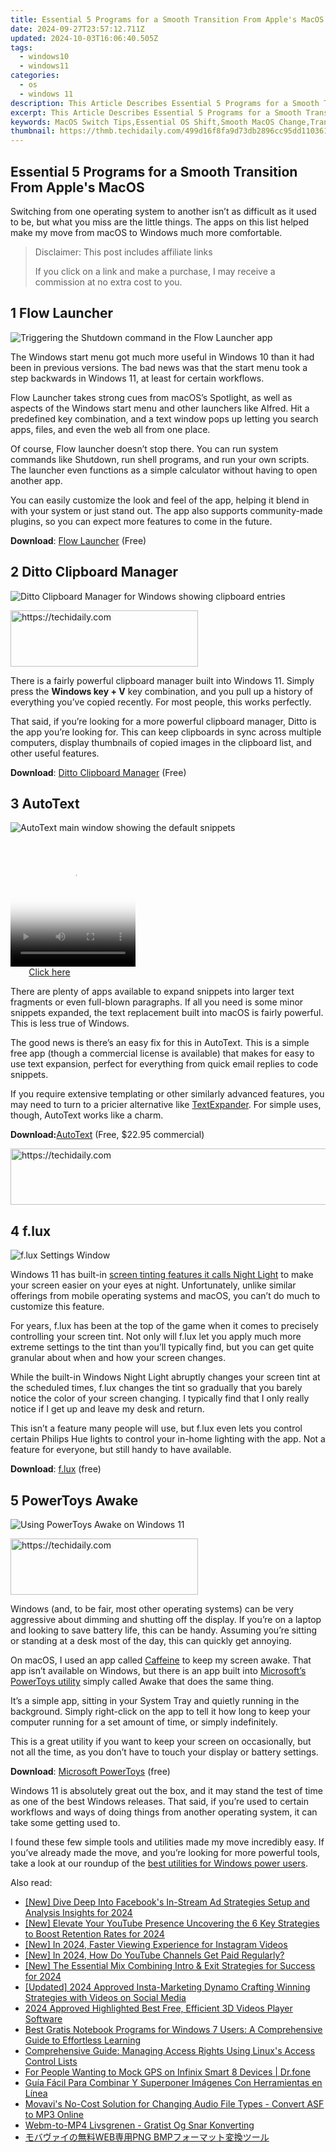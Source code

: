 ```yaml
---
title: Essential 5 Programs for a Smooth Transition From Apple's MacOS
date: 2024-09-27T23:57:12.711Z
updated: 2024-10-03T16:06:40.505Z
tags:
  - windows10
  - windows11
categories:
  - os
  - windows 11
description: This Article Describes Essential 5 Programs for a Smooth Transition From Apple's MacOS
excerpt: This Article Describes Essential 5 Programs for a Smooth Transition From Apple's MacOS
keywords: MacOS Switch Tips,Essential OS Shift,Smooth MacOS Change,Transitioning to Windows,Upgrade From MacOS,Apple OS Evolution,MacOS Succession Guide
thumbnail: https://thmb.techidaily.com/499d16f8fa9d73db2896cc95dd1103614d6afb1a8c7743ea30004b41e37daeda.jpg
---
```


## Essential 5 Programs for a Smooth Transition From Apple's MacOS

 Switching from one operating system to another isn’t as difficult as it used to be, but what you miss are the little things. The apps on this list helped make my move from macOS to Windows much more comfortable.

>  Disclaimer: This post includes affiliate links
>
>  If you click on a link and make a purchase, I may receive a commission at no extra cost to you.
>

## 1  Flow Launcher

![Triggering the Shutdown command in the Flow Launcher app](https://static1.makeuseofimages.com/wordpress/wp-content/uploads/2024/03/triggering-the-shutdown-command-in-the-flow-launcher-app.png)

 The Windows start menu got much more useful in Windows 10 than it had been in previous versions. The bad news was that the start menu took a step backwards in Windows 11, at least for certain workflows.

 Flow Launcher takes strong cues from macOS’s Spotlight, as well as aspects of the Windows start menu and other launchers like Alfred. Hit a predefined key combination, and a text window pops up letting you search apps, files, and even the web all from one place.

 Of course, Flow launcher doesn’t stop there. You can run system commands like Shutdown, run shell programs, and run your own scripts. The launcher even functions as a simple calculator without having to open another app.

 You can easily customize the look and feel of the app, helping it blend in with your system or just stand out. The app also supports community-made plugins, so you can expect more features to come in the future.

**Download**: [Flow Launcher](https://www.flowlauncher.com/) (Free)

## 2  Ditto Clipboard Manager

![Ditto Clipboard Manager for Windows showing clipboard entries](https://static1.makeuseofimages.com/wordpress/wp-content/uploads/2024/03/ditto-clipboard-manager-for-windows-showing-clipboard-entries.png)

<!-- affiliate ads begin -->
<a href="https://aligracehair.sjv.io/c/5597632/2006914/19272" target="_top" id="2006914">
  <img src="//a.impactradius-go.com/display-ad/19272-2006914" border="0" alt="https://techidaily.com" width="300" height="90"/>
</a>
<img height="0" width="0" src="https://aligracehair.sjv.io/i/5597632/2006914/19272" style="position:absolute;visibility:hidden;" border="0" />
<!-- affiliate ads end -->

 There is a fairly powerful clipboard manager built into Windows 11\. Simply press the **Windows key + V** key combination, and you pull up a history of everything you’ve copied recently. For most people, this works perfectly.

 That said, if you’re looking for a more powerful clipboard manager, Ditto is the app you’re looking for. This can keep clipboards in sync across multiple computers, display thumbnails of copied images in the clipboard list, and other useful features.

**Download**: [Ditto Clipboard Manager](https://ditto-cp.sourceforge.io) (Free)

## 3  AutoText

![AutoText main window showing the default snippets](https://static1.makeuseofimages.com/wordpress/wp-content/uploads/2024/03/autotext-main-window-showing-the-default-snippets.png)

<!-- affiliate ads begin -->
<span id="1304648">
					<video width="200" height="200" style="cursor:pointer"
           poster="//a.impactradius-go.com/display-clicktoplayimage/1304648.png"
           onclick="if(!this.playClicked){this.play();this.setAttribute('controls',true);this.playClicked=true;}">
	   <source src="//a.impactradius-go.com/display-ad/15852-1304648">
	   <img src="//a.impactradius-go.com/display-clicktoplayimage/1304648.png" style="border: none; height: 100%; width: 100%; object-fit: contain">
	</video>
	<div style="width:125px;text-align:center"><a href="javascript:window.open(decodeURIComponent('https%3A%2F%2Fthefitville.pxf.io%2Fc%2F5597632%2F1304648%2F15852'), '_blank');void(0);">Click here</a></div>
</span>
<img height="0" width="0" src="https://imp.pxf.io/i/5597632/1304648/15852" style="position:absolute;visibility:hidden;" border="0" />
<!-- affiliate ads end -->

 There are plenty of apps available to expand snippets into larger text fragments or even full-blown paragraphs. If all you need is some minor snippets expanded, the text replacement built into macOS is fairly powerful. This is less true of Windows.

 The good news is there’s an easy fix for this in AutoText. This is a simple free app (though a commercial license is available) that makes for easy to use text expansion, perfect for everything from quick email replies to code snippets.

 If you require extensive templating or other similarly advanced features, you may need to turn to a pricier alternative like [TextExpander](https://textexpander.com). For simple uses, though, AutoText works like a charm.

**Download:**[AutoText](https://www.jitbit.com/autotext/) (Free, $22.95 commercial)

<!-- affiliate ads begin -->
<a href="https://coinrule.sjv.io/c/5597632/1610918/18409" target="_top" id="1610918">
  <img src="//a.impactradius-go.com/display-ad/18409-1610918" border="0" alt="https://techidaily.com" width="728" height="90"/>
</a>
<img height="0" width="0" src="https://coinrule.sjv.io/i/5597632/1610918/18409" style="position:absolute;visibility:hidden;" border="0" />
<!-- affiliate ads end -->

## 4  f.lux

![f.lux Settings Window](https://static1.makeuseofimages.com/wordpress/wp-content/uploads/2024/03/f-lux-settings-window.png)

 Windows 11 has built-in [screen tinting features it calls Night Light](https://www.howtogeek.com/796092/how-to-enable-night-light-on-windows-11/) to make your screen easier on your eyes at night. Unfortunately, unlike similar offerings from mobile operating systems and macOS, you can’t do much to customize this feature.

 For years, f.lux has been at the top of the game when it comes to precisely controlling your screen tint. Not only will f.lux let you apply much more extreme settings to the tint than you’ll typically find, but you can get quite granular about when and how your screen changes.

 While the built-in Windows Night Light abruptly changes your screen tint at the scheduled times, f.lux changes the tint so gradually that you barely notice the color of your screen changing. I typically find that I only really notice if I get up and leave my desk and return.

 This isn’t a feature many people will use, but f.lux even lets you control certain Philips Hue lights to control your in-home lighting with the app. Not a feature for everyone, but still handy to have available.

**Download**: [f.lux](https://justgetflux.com) (free)

## 5  PowerToys Awake

![Using PowerToys Awake on Windows 11](https://static1.makeuseofimages.com/wordpress/wp-content/uploads/2024/03/using-powertoys-awake-on-windows-11.png)

<!-- affiliate ads begin -->
<a href="https://aligracehair.sjv.io/c/5597632/2027162/19272" target="_top" id="2027162">
  <img src="//a.impactradius-go.com/display-ad/19272-2027162" border="0" alt="https://techidaily.com" width="300" height="90"/>
</a>
<img height="0" width="0" src="https://aligracehair.sjv.io/i/5597632/2027162/19272" style="position:absolute;visibility:hidden;" border="0" />
<!-- affiliate ads end -->

 Windows (and, to be fair, most other operating systems) can be very aggressive about dimming and shutting off the display. If you’re on a laptop and looking to save battery life, this can be handy. Assuming you’re sitting or standing at a desk most of the day, this can quickly get annoying.

 On macOS, I used an app called [Caffeine](https://intelliscapesolutions.com/apps/caffeine) to keep my screen awake. That app isn’t available on Windows, but there is an app built into [Microsoft’s PowerToys utility](https://www.howtogeek.com/665780/all-microsofts-powertoys-for-windows-10-explained/) simply called Awake that does the same thing.

 It’s a simple app, sitting in your System Tray and quietly running in the background. Simply right-click on the app to tell it how long to keep your computer running for a set amount of time, or simply indefinitely.

 This is a great utility if you want to keep your screen on occasionally, but not all the time, as you don’t have to touch your display or battery settings.

**Download**: [Microsoft PowerToys](https://github.com/microsoft/PowerToys/releases/) (free)

 Windows 11 is absolutely great out the box, and it may stand the test of time as one of the best Windows releases. That said, if you’re used to certain workflows and ways of doing things from another operating system, it can take some getting used to.

 I found these few simple tools and utilities made my move incredibly easy. If you’ve already made the move, and you’re looking for more powerful tools, take a look at our roundup of the [best utilities for Windows power users](https://www.makeuseof.com/best-utilities-for-windows/).

<span class="atpl-alsoreadstyle">Also read:</span>
<div><ul>
<li><a href="https://facebook-videos.techidaily.com/new-dive-deep-into-facebooks-in-stream-ad-strategies-setup-and-analysis-insights-for-2024/"><u>[New] Dive Deep Into Facebook's In-Stream Ad Strategies Setup and Analysis Insights for 2024</u></a></li>
<li><a href="https://facebook-video-footage.techidaily.com/new-elevate-your-youtube-presence-uncovering-the-6-key-strategies-to-boost-retention-rates-for-2024/"><u>[New] Elevate Your YouTube Presence Uncovering the 6 Key Strategies to Boost Retention Rates for 2024</u></a></li>
<li><a href="https://instagram-clips.techidaily.com/new-in-2024-faster-viewing-experience-for-instagram-videos/"><u>[New] In 2024, Faster Viewing Experience for Instagram Videos</u></a></li>
<li><a href="https://eaxpv-info.techidaily.com/new-in-2024-how-do-youtube-channels-get-paid-regularly/"><u>[New] In 2024, How Do YouTube Channels Get Paid Regularly?</u></a></li>
<li><a href="https://article-helps.techidaily.com/new-the-essential-mix-combining-intro-and-exit-strategies-for-success-for-2024/"><u>[New] The Essential Mix Combining Intro & Exit Strategies for Success for 2024</u></a></li>
<li><a href="https://instagram-video-recordings.techidaily.com/updated-2024-approved-insta-marketing-dynamo-crafting-winning-strategies-with-videos-on-social-media/"><u>[Updated] 2024 Approved Insta-Marketing Dynamo Crafting Winning Strategies with Videos on Social Media</u></a></li>
<li><a href="https://some-techniques.techidaily.com/2024-approved-highlighted-best-free-efficient-3d-videos-player-software/"><u>2024 Approved Highlighted Best Free, Efficient 3D Videos Player Software</u></a></li>
<li><a href="https://win11-tips.techidaily.com/best-gratis-notebook-programs-for-windows-7-users-a-comprehensive-guide-to-effortless-learning/"><u>Best Gratis Notebook Programs for Windows 7 Users: A Comprehensive Guide to Effortless Learning</u></a></li>
<li><a href="https://some-techniques.techidaily.com/comprehensive-guide-managing-access-rights-using-linuxs-access-control-lists/"><u>Comprehensive Guide: Managing Access Rights Using Linux's Access Control Lists</u></a></li>
<li><a href="https://android-location.techidaily.com/for-people-wanting-to-mock-gps-on-infinix-smart-8-devices-drfone-by-drfone-virtual/"><u>For People Wanting to Mock GPS on Infinix Smart 8 Devices | Dr.fone</u></a></li>
<li><a href="https://win11-tips.techidaily.com/guia-facil-para-combinar-y-superponer-imagenes-con-herramientas-en-linea/"><u>Guía Fácil Para Combinar Y Superponer Imágenes Con Herramientas en Línea</u></a></li>
<li><a href="https://win11-tips.techidaily.com/movavis-no-cost-solution-for-changing-audio-file-types-convert-asf-to-mp3-online/"><u>Movavi's No-Cost Solution for Changing Audio File Types - Convert ASF to MP3 Online</u></a></li>
<li><a href="https://win11-tips.techidaily.com/webm-to-mp4-livsgrenen-gratist-og-snar-konverting/"><u>Webm-to-MP4 Livsgrenen - Gratist Og Snar Konverting</u></a></li>
<li><a href="https://win11-tips.techidaily.com/webpng-bmp/"><u>モバヴァイの無料WEB専用PNG BMPフォーマット変換ツール</u></a></li>
</ul></div>

<ins class="adsbygoogle"
      style="display:block"
      data-ad-client="ca-pub-7571918770474297"
      data-ad-slot="8358498916"
      data-ad-format="auto"
      data-full-width-responsive="true"></ins>
    